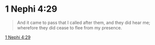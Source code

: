 # 1 Nephi 4:29

> And it came to pass that I called after them, and they did hear me; wherefore they did cease to flee from my presence.

[1 Nephi 4:29](https://www.churchofjesuschrist.org/study/scriptures/bofm/1-ne/4?lang=eng&id=p29#p29)


